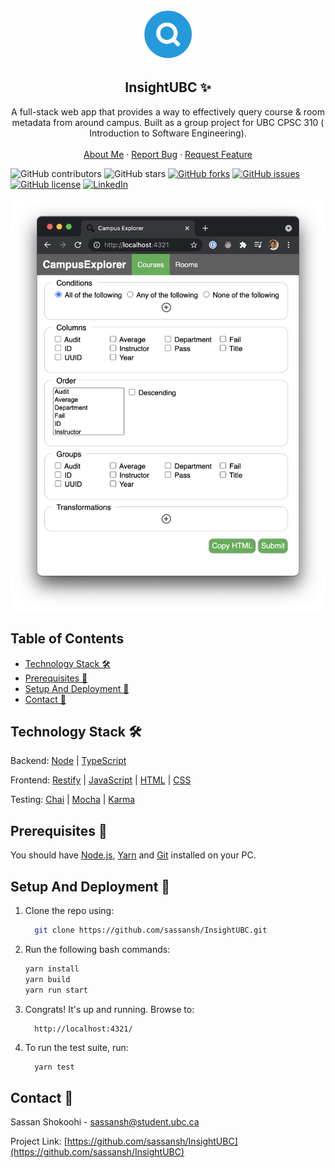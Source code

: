 <!-- PROJECT LOGO -->
<br />
<p align="center">
 <a href="https://github.com/sassansh/InsightUBC">
    <img src="/images/logo.png" alt="Logo" width="80" height="80">
  </a>
  <h2 align="center">InsightUBC ✨</h2>

  <p align="center">
    A full-stack web app that provides a way to effectively query course & room metadata from around campus. Built as a group project for UBC CPSC 310 ( Introduction to Software Engineering).
    <br />
    <br />
    <a href="https://sassanshokoohi.ca">About Me</a>
    ·
    <a href="https://github.com/sassansh/InsightUBC/issues">Report Bug</a>
    ·
    <a href="https://github.com/sassansh/InsightUBC/issues">Request Feature</a>
  </p>
</p>

![GitHub contributors](https://img.shields.io/github/contributors/sassansh/InsightUBC?color=ffcc66&style=for-the-badge)
![GitHub stars](https://img.shields.io/github/stars/sassansh/InsightUBC?color=ffcc66&style=for-the-badge)
[![GitHub forks](https://img.shields.io/github/forks/sassansh/InsightUBC?style=for-the-badge)](https://github.com/sassansh/InsightUBC/network)
[![GitHub issues](https://img.shields.io/github/issues/sassansh/InsightUBC?color=ffcc66&style=for-the-badge)](https://github.com/sassansh/InsightUBC/issues)
[![GitHub license](https://img.shields.io/github/license/sassansh/InsightUBC?style=for-the-badge)](https://github.com/sassansh/InsightUBC/blob/master/LICENSE)
[![LinkedIn][linkedin-shield]][linkedin-url]

[![Site preview](/images/screenshot.png)](https://sassanshokoohi.ca/)

## Table of Contents

- [Technology Stack 🛠️](#technology-stack-)
- [Prerequisites 🍪](#prerequisites-)
- [Setup And Deployment 🔧](#setup-and-deployment-)
- [Contact 📧](#contact-)

## Technology Stack 🛠️

Backend: [Node](https://nodejs.org/en/)
| [TypeScript](https://www.typescriptlang.org/)

Frontend: [Restify](http://restify.com/)
| [JavaScript](https://www.javascript.com/)
| [HTML](https://html.spec.whatwg.org/)
| [CSS](https://www.w3.org/Style/CSS/Overview.en.html)

Testing: [Chai](https://www.chaijs.com/)
| [Mocha](https://mochajs.org/)
| [Karma](https://karma-runner.github.io/6.3/index.html)

## Prerequisites 🍪

You should have [Node.js](https://nodejs.org/en/), [Yarn](https://classic.yarnpkg.com/en/docs/install/#mac-stable) and [Git](https://git-scm.com/) installed on your PC.

## Setup And Deployment 🔧

1. Clone the repo using:

   ```bash
     git clone https://github.com/sassansh/InsightUBC.git
   ```

2. Run the following bash commands:

   ```bash
   yarn install
   yarn build
   yarn run start
   ```

3. Congrats! It's up and running. Browse to:

   ```https
     http://localhost:4321/
   ```

4. To run the test suite, run:

   ```bash
     yarn test
   ```

## Contact 📧

Sassan Shokoohi - sassansh@student.ubc.ca

Project Link: [https://github.com/sassansh/InsightUBC](https://github.com/sassansh/InsightUBC)

[linkedin-shield]: https://img.shields.io/badge/-LinkedIn-black.svg?style=for-the-badge&logo=linkedin&colorB=555
[linkedin-url]: https://www.linkedin.com/in/sassanshokoohi/
